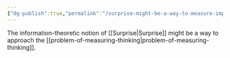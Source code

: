 ```yaml
---
{"dg-publish":true,"permalink":"/surprise-might-be-a-way-to-measure-improved-thinking/"}
---
```



The information-theoretic notion of [[Surprise\|Surprise]] might be a way to approach the [[problem-of-measuring-thinking\|problem-of-measuring-thinking]]. 